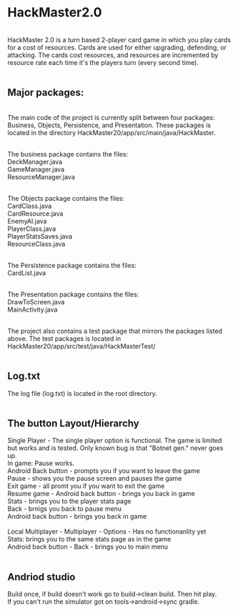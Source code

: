 # HackMaster2.0
<br />
HackMaster 2.0 is a turn based 2-player card game in which you play cards for a cost of resources. Cards are used for either upgrading, defending, or attacking. The cards cost resources, and resources are incremented by resource rate each time it's the players turn (every second time). <br /><br />

## Major packages:
<br />
The main code of the project is currently split between four packages: Business, Objects, Persistence, and Presentation. These  packages is located in the directory HackMaster20/app/src/main/java/HackMaster. <br /> <br /> 

The business package contains the files: <br />
DeckManager.java<br />
GameManager.java<br />
ResourceManager.java<br /><br /> 

The Objects package contains the files: <br /> 
CardClass.java<br /> 
CardResource.java<br /> 
EnemyAI.java<br /> 
PlayerClass.java<br /> 
PlayerStatsSaves.java<br /> 
ResourceClass.java<br /> <br /> 

The Persistence package contains the files:<br /> 
CardList.java<br /><br /> 

The Presentation package contains the files:<br /> 
DrawToScreen.java<br /> 
MainActivity.java<br /> <br /> 
   
  The project also contains a test package that mirrors the packages listed above. The test packages is located in HackMaster20/app/src/test/java/HackMasterTest/ <br /> <br />
## Log.txt
The log file (log.txt) is located in the root directory. <br /> <br />
  
## The button Layout/Hierarchy
Single Player - The single player option is functional. The game is limited but works and is tested. Only known bug is that "Botnet gen." never goes up.<br />
  In game: Pause works.<br />
    Android Back button - prompts you if you want to leave the game<br />
    Pause - shows you the pause screen and pauses the game<br />
      Exit game - all promt you if you want to exit the game<br />
      Resume game - Android back button - brings you back in game<br />
      Stats - brings you to the player stats page<br />
        Back - brnigs you back to pause menu<br />
        Android back button - brings you back in game<br /><br />
Local Multiplayer - Multiplayer - Options - Has no functionanlity yet<br />
Stats: brings you to the same stats page as in the game<br />
  Android back button - Back - brings you to main menu<br /><br />


## Andriod studio 
Build once, if build doesn't work go to build->clean build. Then hit play.<br /> 
If you can't run the simulator got on tools->android->sync gradle.<br />
